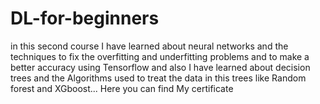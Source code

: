 # DL-for-beginners
in this second course I have learned about neural networks and the techniques to fix the overfitting and underfitting problems and to make a better accuracy using Tensorflow and also I have learned about decision trees and the Algorithms used to treat the data in this trees like Random forest and XGboost... Here you can find My certificate
